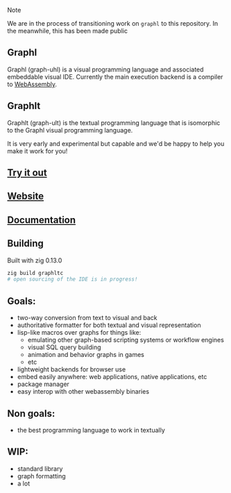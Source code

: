 > [!NOTE]
> We are in the process of transitioning work on `graphl` to this repository.
> In the meanwhile, this has been made public

## Graphl

Graphl (graph-uhl) is a visual programming language and associated embeddable visual IDE.
Currently the main execution backend is a compiler to [WebAssembly](https://webassembly.org/).

## Graphlt

Graphlt (graph-ult) is the textual programming language that is isomorphic to the Graphl
visual programming language.

It is very early and experimental but capable and we'd be happy to help you make it work for you!

## [Try it out](https://graphl.tech/app)

## [Website](https://graphl.tech)

## [Documentation](https://graphl.tech/blog/docs)

## Building

Built with zig 0.13.0

```sh
zig build graphltc
# open sourcing of the IDE is in progress!
```

## Goals:

- two-way conversion from text to visual and back
- authoritative formatter for both textual and visual representation
- lisp-like macros over graphs for things like:
    - emulating other graph-based scripting systems or workflow engines
    - visual SQL query building
    - animation and behavior graphs in games
    - etc
- lightweight backends for browser use
- embed easily anywhere: web applications, native applications, etc
- package manager
- easy interop with other webassembly binaries

## Non goals:

- the best programming language to work in textually

## WIP:

- standard library
- graph formatting
- a lot
